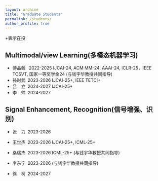 ```yaml
---
layout: archive
title: "Graduate Students"
permalink: /students/
author_profile: true
---
```


+表示在投

Multimodal/view Learning(多模态机器学习)
------
* 傅品翰 &#8194;2022-2025 IJCAI-24, ACM MM-24, AAAI-24, ICLR-25，IEEE TCSVT, 国家一等奖学金24  (与钱宇华教授共同指导)
* 孙时武&#8194;2023-2026 IJCAI-25+, IEEE TETCI+
* 吕&#8195;立&#8194;2024-2027 IJCAI-25+
* 李&#8195;帅&#8194;2024-2027


Signal Enhancement, Recognition(信号增强、识别)
------
* 张&#8195;力&#8194;2023-2026
* 王世杰&#8194;2023-2026 IJCAI-25+, ICML-25+
* 桑瑞杰&#8194;2023-2026 ICML-25+ (与钱宇华教授共同指导)
* 李东宁&#8194;2023-2026 (与钱宇华教授共同指导)
* 徐&#8195;柯&#8194;2024-2027



  <!--
&#160; 空一格
&#8194; 空两格
&#8195; 空四格
注意：不要漏掉分号
-->
